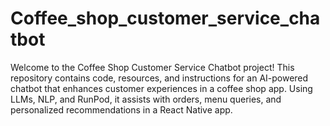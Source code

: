 # Coffee_shop_customer_service_chatbot
Welcome to the Coffee Shop Customer Service Chatbot project! This repository contains code, resources, and instructions for an AI-powered chatbot that enhances customer experiences in a coffee shop app. Using LLMs, NLP, and RunPod, it assists with orders, menu queries, and personalized recommendations in a React Native app.
